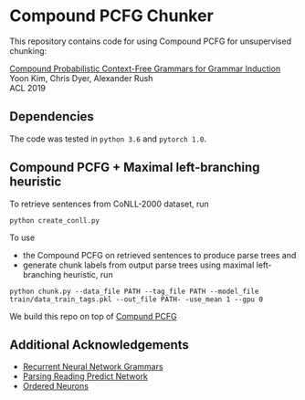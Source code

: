 # Compound PCFG Chunker

This repository contains code for using Compound PCFG for unsupervised chunking: 

[Compound Probabilistic Context-Free Grammars for Grammar Induction](https://arxiv.org/abs/1906.10225)  
Yoon Kim, Chris Dyer, Alexander Rush  
ACL 2019  


## Dependencies
The code was tested in `python 3.6` and `pytorch 1.0`. 

## Compound PCFG + Maximal left-branching heuristic
To retrieve sentences from CoNLL-2000 dataset, run

```
python create_conll.py 
```

To use 
- the Compound PCFG on retrieved sentences to produce parse trees and  
- generate chunk labels from output parse trees using maximal left-branching heuristic, run


```
python chunk.py --data_file PATH --tag_file PATH --model_file train/data_train_tags.pkl --out_file PATH- -use_mean 1 --gpu 0
```
  
We build this repo on top of [Compund PCFG](https://github.com/harvardnlp/compound-pcfg)


## Additional Acknowledgements
- [Recurrent Neural Network Grammars](https://github.com/clab/rnng)  
- [Parsing Reading Predict Network](https://github.com/yikangshen/PRPN)  
- [Ordered Neurons](https://github.com/yikangshen/Ordered-Neurons)  

